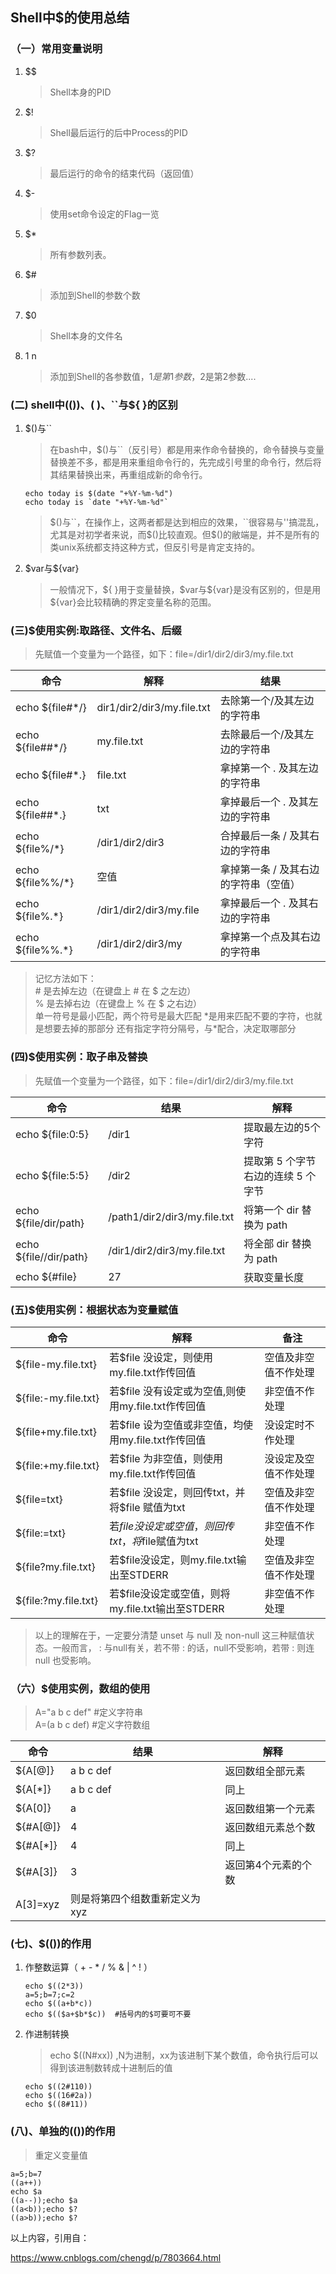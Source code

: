 ## Shell中$的使用总结
### （一）常用变量说明
1. \$\$
   > Shell本身的PID
2. $!
   > Shell最后运行的后中Process的PID
3. $?
   > 最后运行的命令的结束代码（返回值）
4. $-
   > 使用set命令设定的Flag一览
5. $*
   > 所有参数列表。
6. $#
   > 添加到Shell的参数个数
7. $0
   > Shell本身的文件名
8. $1~$n
   > 添加到Shell的各参数值，$1是第1参数，$2是第2参数....

### (二) shell中$(())、$( )、``与${ }的区别
1. $()与``
   > 在bash中，$()与``（反引号）都是用来作命令替换的，命令替换与变量替换差不多，都是用来重组命令行的，先完成引号里的命令行，然后将其结果替换出来，再重组成新的命令行。
   ```
   echo today is $(date "+%Y-%m-%d")
   echo today is `date "+%Y-%m-%d"`
   ```
   > $()与``，在操作上，这两者都是达到相应的效果，``很容易与''搞混乱，尤其是对初学者来说，而$()比较直观。但$()的敝端是，并不是所有的类unix系统都支持这种方式，但反引号是肯定支持的。
2. \$var与\${var}
   > 一般情况下，\${ }用于变量替换，\$var与\${var}是没有区别的，但是用${var}会比较精确的界定变量名称的范围。
### (三)\$使用实例:取路径、文件名、后缀
> 先赋值一个变量为一个路径，如下：file=/dir1/dir2/dir3/my.file.txt

|命令|解释|结果|
|--|--|--|
|echo ${file#*/}|dir1/dir2/dir3/my.file.txt|去除第一个/及其左边的字符串|
|echo ${file##*/}|my.file.txt|去除最后一个/及其左边的字符串|
|echo ${file#*.}|file.txt|拿掉第一个 . 及其左边的字符串|
|echo ${file##*.}|txt|拿掉最后一个 . 及其左边的字符串|
|echo ${file%/*}|/dir1/dir2/dir3|合掉最后一条 / 及其右边的字符串|
|echo ${file%%/*}|空值|拿掉第一条 / 及其右边的字符串（空值）|
|echo ${file%.*}|/dir1/dir2/dir3/my.file|拿掉最后一个 . 及其右边的字符串|
|echo ${file%%.*}|/dir1/dir2/dir3/my|拿掉第一个点及其右边的字符串|
> 记忆方法如下：  
> \# 是去掉左边（在键盘上 # 在 $ 之左边）  
> \% 是去掉右边（在键盘上 % 在 $ 之右边）  
> 单一符号是最小匹配，两个符号是最大匹配
> \*是用来匹配不要的字符，也就是想要去掉的那部分
> 还有指定字符分隔号，与*配合，决定取哪部分

### (四)\$使用实例：取子串及替换
> 先赋值一个变量为一个路径，如下：file=/dir1/dir2/dir3/my.file.txt

|命令|结果|解释|
|--|--|--|
|echo ${file:0:5}|/dir1|提取最左边的5个字符|
|echo ${file:5:5}|/dir2|提取第 5 个字节右边的连续 5 个字节|
|echo ${file/dir/path}|/path1/dir2/dir3/my.file.txt|将第一个 dir 替换为 path|
|echo ${file//dir/path}|/dir1/dir2/dir3/my.file.txt|将全部 dir 替换为 path|
|echo ${#file}| 27 |获取变量长度|

### (五)\$使用实例：根据状态为变量赋值
|命令|解释|备注|
|--|--|--|
|${file-my.file.txt}|若$file 没设定，则使用my.file.txt作传回值|空值及非空值不作处理|
|${file:-my.file.txt}|若$file 没有设定或为空值,则使用my.file.txt作传回值|非空值不作处理|
|${file+my.file.txt}|若$file 设为空值或非空值，均使用my.file.txt作传回值|没设定时不作处理|
|${file:+my.file.txt}|若$file 为非空值，则使用my.file.txt作传回值|没设定及空值不作处理|
|${file=txt}|若\$file 没设定，则回传txt，并将$file 赋值为txt|空值及非空值不作处理|
|${file:=txt}|若$file没设定或空值，则回传txt，将$file赋值为txt|非空值不作处理|
|${file?my.file.txt}|若$file没设定，则my.file.txt输出至STDERR|空值及非空值不作处理|
|${file:?my.file.txt}|若$file没设定或空值，则将my.file.txt输出至STDERR|非空值不作处理|
> 以上的理解在于，一定要分清楚 unset 与 null 及 non-null 这三种赋值状态。一般而言， : 与null有关，若不带 : 的话，null不受影响，若带 : 则连 null 也受影响。

### （六）\$使用实例，数组的使用
> A="a b c def"     #定义字符串  
> A=(a b c def)     #定义字符数组

|命令|结果|解释|
|--|--|--|
|${A[@]}|a b c def|返回数组全部元素|
|${A[*]}|a b c def|同上|
|${A[0]}|a|返回数组第一个元素|
|${#A[@]}|4|返回数组元素总个数|
|${#A[*]}|4|同上|
|${#A[3]}|3|返回第4个元素的个数|
|A[3]=xyz|则是将第四个组数重新定义为xyz||

### (七)、\$(())的作用
1. 作整数运算（ + - * / % & | ^ ! ）
   ```
   echo $((2*3))
   a=5;b=7;c=2
   echo $((a+b*c))
   echo $(($a+$b*$c))  #括号内的$可要可不要
   ```
2. 作进制转换
   > echo $((N#xx)) ,N为进制，xx为该进制下某个数值，命令执行后可以得到该进制数转成十进制后的值
   ```
   echo $((2#110))
   echo $((16#2a))
   echo $((8#11))
   ```
### (八)、单独的(())的作用
   > 重定义变量值
   ```
   a=5;b=7
   ((a++))
   echo $a
   ((a--));echo $a
   ((a<b));echo $?
   ((a>b));echo $?
   ```

以上内容，引用自：

https://www.cnblogs.com/chengd/p/7803664.html